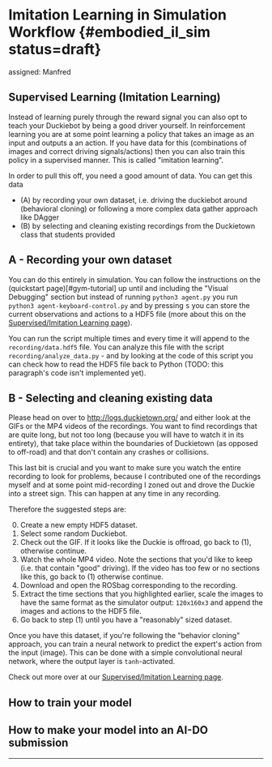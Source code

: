 # Imitation Learning in Simulation Workflow {#embodied_il_sim status=draft}

assigned: Manfred

## Supervised Learning (Imitation Learning)

Instead of learning purely through the reward signal you can also opt to teach your Duckiebot by being a good driver yourself. In reinforcement learning you are at some point learning a policy that takes an image as an input and outputs a an action. If you have data for this (combinations of images and correct driving signals/actions) then you can also train this policy in a supervised manner. This is called "imitation learning".

In order to pull this off, you need a good amount of data. You can get this data

- (A) by recording your own dataset, i.e. driving the duckiebot around (behavioral cloning) or following a more complex data gather approach like DAgger
- (B) by selecting and cleaning existing recordings from the Duckietown class that students provided

## A - Recording your own dataset

You can do this entirely in simulation. You can follow the instructions on the (quickstart page)[#gym-tutorial] up until and including the "Visual Debugging" section but instead of running `python3 agent.py` you run `python3 agent-keyboard-control.py` and by pressing <kbd>s</kbd> you can store the current observations and actions to a HDF5 file (more about this on the [Supervised/Imitation Learning page](#aido1-imitation-learning)).

You can run the script multiple times and every time it will append to the `recording/data.hdf5` file. You can analyze this file with the script `recording/analyze_data.py` - and by looking at the code of this script you can check how to read the HDF5 file back to Python (TODO: this paragraph's code isn't implemented yet).

## B - Selecting and cleaning existing data

Please head on over to http://logs.duckietown.org/ and either look at the GIFs or the MP4 videos of the recordings. You want to find recordings that are quite long, but not too long (because you will have to watch it in its entirety), that take place within the boundaries of Duckietown (as opposed to off-road) and that don't contain any crashes or collisions.

This last bit is crucial and you want to make sure you watch the entire recording to look for problems, because I contributed one of the recordings myself and at some point mid-recording I zoned out and drove the Duckie into a street sign. This can happen at any time in any recording.

Therefore the suggested steps are:

0. Create a new empty HDF5 dataset.
1. Select some random Duckiebot.
2. Check out the GIF. If it looks like the Duckie is offroad, go back to (1), otherwise continue.
3. Watch the whole MP4 video. Note the sections that you'd like to keep (i.e. that contain "good" driving). If the video has too few or no sections like this, go back to (1) otherwise continue.
4. Download and open the ROSbag corresponding to the recording.
5. Extract the time sections that you highlighted earlier, scale the images to have the same format as the simulator output: `120x160x3` and append the images and actions to the HDF5 file.
6. Go back to step (1) until you have a "reasonably" sized dataset.

Once you have this dataset, if you're following the "behavior cloning" approach, you can train a neural network to predict the expert's action from the input (image). This can be done with a simple convolutional neural network, where the output layer is `tanh`-activated.

Check out more over at our [Supervised/Imitation Learning page](#aido1-imitation-learning).

## How to train your model


## How to make your model into an AI-DO submission

---
